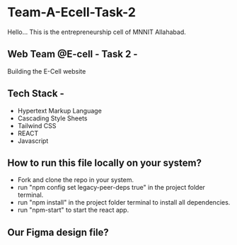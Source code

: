 # Team-A-Ecell-Task-2

Hello... This is the entrepreneurship cell of MNNIT Allahabad.

## Web Team @E-cell - Task 2 -

Building the E-Cell website

## Tech Stack -

- Hypertext Markup Language
- Cascading Style Sheets
- Tailwind CSS
- REACT
- Javascript

## How to run this file locally on your system?

- Fork and clone the repo in your system.
- run "npm config set legacy-peer-deps true" in the project folder terminal.
- run "npm install" in the project folder terminal to install all dependencies.
- run "npm-start" to start the react app.

## Our Figma design file?

